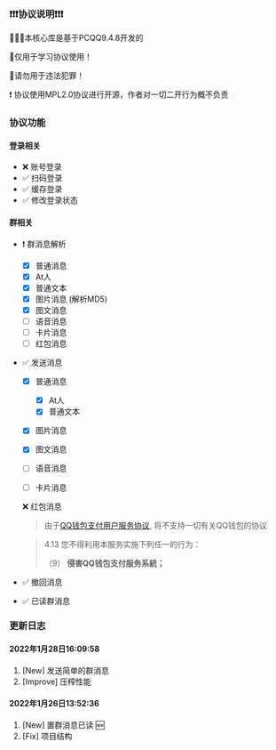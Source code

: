 ### ❗❗❗协议说明❗❗❗

🚀🚀🚀本核心库是基于PCQQ9.4.8开发的

🚫仅用于学习协议使用！

🚫请勿用于违法犯罪！

❗ 协议使用MPL2.0协议进行开源，作者对一切二开行为概不负责

### 协议功能

#### 登录相关

- ❌ 账号登录
- ✅ 扫码登录
- ✅ 缓存登录
- ✅ 修改登录状态

#### 群相关

- ❗ 群消息解析

  - [X]  普通消息
  - [X]  At人
  - [X]  普通文本
  - [X]  图片消息 (解析MD5)
  - [X]  图文消息
  - [ ]  语音消息
  - [ ]  卡片消息
  - [ ]  红包消息
  
- :white_check_mark: 发送消息

  - [x] 普通消息

    - [x] At人
    - [x] 普通文本

  - [x] 图片消息

  - [x] 图文消息

  - [ ] 语音消息

  - [ ] 卡片消息

  :x: 红包消息

  > 由于[QQ钱包支付用户服务协议](https://www.tenpay.com/v2/html5/basic/public/agreement/protocol_mqq_pay.shtml), 将不支持一切有关QQ钱包的协议

  > 4.13 您不得利用本服务实施下列任一的行为：
  >
  >（9） **侵害QQ钱包支付服务系統；**

- ✅ 撤回消息

- :white_check_mark: 已读群消息

### 更新日志

#### 2022年1月28日16:09:58

1. [New] 发送简单的群消息
2. [Improve] 压榨性能

#### 2022年1月26日13:52:36

1. [New] 置群消息已读 :new:
2. [Fix] 项目结构
